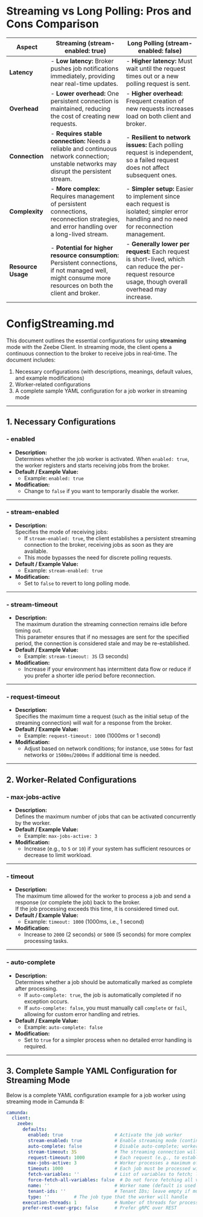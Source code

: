 # Streaming vs Long Polling: Pros and Cons Comparison

| **Aspect**          | **Streaming (stream-enabled: true)**                                                                                                                                                    | **Long Polling (stream-enabled: false)**                                                                                                      |
|---------------------|-----------------------------------------------------------------------------------------------------------------------------------------------------------------------------------------|-----------------------------------------------------------------------------------------------------------------------------------------------|
| **Latency**         | - **Low latency:** Broker pushes job notifications immediately, providing near real-time updates.                                                                                       | - **Higher latency:** Must wait until the request times out or a new polling request is sent.                                                   |
| **Overhead**        | - **Lower overhead:** One persistent connection is maintained, reducing the cost of creating new requests.                                                                               | - **Higher overhead:** Frequent creation of new requests increases load on both client and broker.                                              |
| **Connection**      | - **Requires stable connection:** Needs a reliable and continuous network connection; unstable networks may disrupt the persistent stream.                                              | - **Resilient to network issues:** Each polling request is independent, so a failed request does not affect subsequent ones.                      |
| **Complexity**      | - **More complex:** Requires management of persistent connections, reconnection strategies, and error handling over a long-lived stream.                                               | - **Simpler setup:** Easier to implement since each request is isolated; simpler error handling and no need for reconnection management.         |
| **Resource Usage**  | - **Potential for higher resource consumption:** Persistent connections, if not managed well, might consume more resources on both the client and broker.                             | - **Generally lower per request:** Each request is short-lived, which can reduce the per-request resource usage, though overall overhead may increase. |

# ConfigStreaming.md

This document outlines the essential configurations for using **streaming** mode with the Zeebe Client. In streaming mode, the client opens a continuous connection to the broker to receive jobs in real-time. The document includes:

1. Necessary configurations (with descriptions, meanings, default values, and example modifications)
2. Worker-related configurations
3. A complete sample YAML configuration for a job worker in streaming mode

---

## 1. Necessary Configurations

### - **enabled**
- **Description:**  
  Determines whether the job worker is activated. When `enabled: true`, the worker registers and starts receiving jobs from the broker.
- **Default / Example Value:**
  - Example: `enabled: true`
- **Modification:**
  - Change to `false` if you want to temporarily disable the worker.

---

### - **stream-enabled**
- **Description:**  
  Specifies the mode of receiving jobs:
  - If `stream-enabled: true`, the client establishes a persistent streaming connection to the broker, receiving jobs as soon as they are available.
  - This mode bypasses the need for discrete polling requests.
- **Default / Example Value:**
  - Example: `stream-enabled: true`
- **Modification:**
  - Set to `false` to revert to long polling mode.

---

### - **stream-timeout**
- **Description:**  
  The maximum duration the streaming connection remains idle before timing out.  
  This parameter ensures that if no messages are sent for the specified period, the connection is considered stale and may be re-established.
- **Default / Example Value:**
  - Example: `stream-timeout: 3S` (3 seconds)
- **Modification:**
  - Increase if your environment has intermittent data flow or reduce if you prefer a shorter idle period before reconnection.

---

### - **request-timeout**
- **Description:**  
  Specifies the maximum time a request (such as the initial setup of the streaming connection) will wait for a response from the broker.
- **Default / Example Value:**
  - Example: `request-timeout: 1000` (1000ms or 1 second)
- **Modification:**
  - Adjust based on network conditions; for instance, use `500ms` for fast networks or `1500ms`/`2000ms` if additional time is needed.

---

## 2. Worker-Related Configurations

### - **max-jobs-active**
- **Description:**  
  Defines the maximum number of jobs that can be activated concurrently by the worker.
- **Default / Example Value:**
  - Example: `max-jobs-active: 3`
- **Modification:**
  - Increase (e.g., to `5` or `10`) if your system has sufficient resources or decrease to limit workload.

---

### - **timeout**
- **Description:**  
  The maximum time allowed for the worker to process a job and send a response (or complete the job) back to the broker.  
  If the job processing exceeds this time, it is considered timed out.
- **Default / Example Value:**
  - Example: `timeout: 1000` (1000ms, i.e., 1 second)
- **Modification:**
  - Increase to `2000` (2 seconds) or `5000` (5 seconds) for more complex processing tasks.

---

### - **auto-complete**
- **Description:**  
  Determines whether a job should be automatically marked as complete after processing.
  - If `auto-complete: true`, the job is automatically completed if no exception occurs.
  - If `auto-complete: false`, you must manually call `complete` or `fail`, allowing for custom error handling and retries.
- **Default / Example Value:**
  - Example: `auto-complete: false`
- **Modification:**
  - Set to `true` for a simpler process when no detailed error handling is required.

---

## 3. Complete Sample YAML Configuration for Streaming Mode

Below is a complete YAML configuration example for a job worker using streaming mode in Camunda 8:

```yaml
camunda:
  client:
    zeebe:
      defaults:
        enabled: true                   # Activate the job worker
        stream-enabled: true            # Enable streaming mode (continuous connection)
        auto-complete: false            # Disable auto-complete; worker must manually complete jobs
        stream-timeout: 3S              # The streaming connection will timeout if idle for 3 seconds
        request-timeout: 1000           # Each request (e.g., to establish the stream) times out after 1000ms (1 second)
        max-jobs-active: 3              # Worker processes a maximum of 3 jobs concurrently
        timeout: 1000                   # Each job must be processed within 1000ms (1 second)
        fetch-variables: ''             # List of variables to fetch; leave empty if not needed
        force-fetch-all-variables: false  # Do not force fetching all variables
        name: ''                        # Worker name (default is used if left empty)
        tenant-ids: ''                  # Tenant IDs; leave empty if multi-tenancy is not used
        type: ''         # The job type that the worker will handle
      execution-threads: 1              # Number of threads for processing jobs
      prefer-rest-over-grpc: false      # Prefer gRPC over REST
